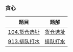 

### 贪心

| 题目                                                        | 题解                                                         |
| ----------------------------------------------------------- | ------------------------------------------------------------ |
| [104.货仓选址](https://www.acwing.com/problem/content/106/) | [货仓选址]()                                                 |
| [913.排队打水](https://www.acwing.com/problem/content/915/) | [排队打水](https://github.com/liver0377/algorithm/blob/main/acwing/913.%E6%8E%92%E9%98%9F%E6%89%93%E6%B0%B4%5B%E8%B4%AA%E5%BF%83%5D.md) |

